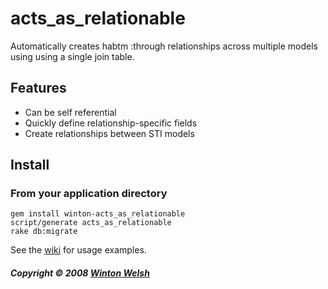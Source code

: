 acts_as_relationable
====================

Automatically creates habtm :through relationships across multiple models using using a single join table.


Features
--------

* Can be self referential
* Quickly define relationship-specific fields
* Create relationships between STI models


Install
-------

### From your application directory

	gem install winton-acts_as_relationable
	script/generate acts_as_relationable
	rake db:migrate
	
See the [wiki](http://github.com/winton/acts_as_relationable/wikis) for usage examples.


##### Copyright &copy; 2008 [Winton Welsh](mail@wintoni.us)